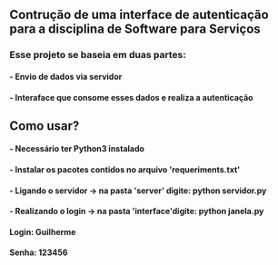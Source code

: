## Contrução de uma interface de autenticação para a disciplina de Software para Serviços
### Esse projeto se baseia em duas partes:
#### - Envio de dados via servidor
#### - Interaface que consome esses dados e realiza a autenticação
## Como usar?
#### - Necessário ter Python3 instalado
#### - Instalar os pacotes contidos no arquivo 'requeriments.txt'
#### - Ligando o servidor -> na pasta 'server' digite: python servidor.py
#### - Realizando o login -> na pasta 'interface'digite: python janela.py
#### Login: Guilherme
#### Senha: 123456
